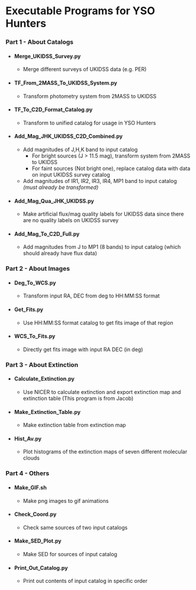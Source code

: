 # Executable Programs for YSO Hunters

### Part 1 - About Catalogs
- #### Merge_UKIDSS_Survey.py
  - Merge different surveys of UKIDSS data (e.g. PER)
- #### TF_From_2MASS_To_UKIDSS_System.py
  -  Transform photometry system from 2MASS to UKIDSS
- #### TF_To_C2D_Format_Catalog.py
  - Transform to unified catalog for usage in YSO Hunters
- #### Add_Mag_JHK_UKIDSS_C2D_Combined.py
  - Add magnitudes of J,H,K band to input catalog
    - For bright sources (J > 11.5 mag), transform system from 2MASS to UKIDSS
    - For faint sources (Not bright one), replace catalog data with data on input UKIDSS survey catalog 
  - Add magnitudes of IR1, IR2, IR3, IR4, MP1 band to input catalog *(must already be transformed)*
- #### Add_Mag_Qua_JHK_UKIDSS.py
  - Make artificial flux/mag quality labels for UKIDSS data since there are no quality labels on UKIDSS survey
- #### Add_Mag_To_C2D_Full.py
  - Add magnitudes from J to MP1 (8 bands) to input catalog (which should already have flux data)

### Part 2 - About Images
- #### Deg_To_WCS.py
  - Transform input RA, DEC from deg to HH:MM:SS format 
- #### Get_Fits.py
  - Use HH:MM:SS format catalog to get fits image of that region
- #### WCS_To_Fits.py
  - Directly get fits image with input RA DEC (in deg)

### Part 3 - About Extinction
- #### Calculate_Extinction.py
  - Use NICER to calculate extinction and export extinction map and extinction table (This program is from Jacob)
- #### Make_Extinction_Table.py
  - Make extinction table from extinction map
- #### Hist_Av.py
  - Plot histograms of the extinction maps of seven different molecular clouds

### Part 4 - Others
- #### Make_GIF.sh
  - Make png images to gif animations
- #### Check_Coord.py
  - Check same sources of two input catalogs
- #### Make_SED_Plot.py
  - Make SED for sources of input catalog
- #### Print_Out_Catalog.py
  - Print out contents of input catalog in specific order
  
